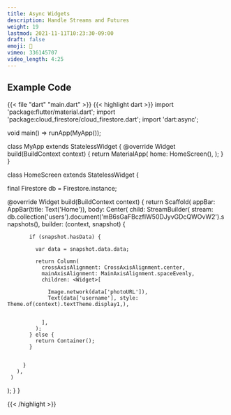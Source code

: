 ```yaml
---
title: Async Widgets
description: Handle Streams and Futures
weight: 19
lastmod: 2021-11-11T10:23:30-09:00
draft: false
emoji: 🌊
vimeo: 336145707
video_length: 4:25
---
```


## Example Code

{{< file "dart" "main.dart" >}}
{{< highlight dart >}}
import 'package:flutter/material.dart';
import 'package:cloud_firestore/cloud_firestore.dart';
import 'dart:async';



void main() => runApp(MyApp());

class MyApp extends StatelessWidget {
 @override
 Widget build(BuildContext context) {
   return MaterialApp(
     home: HomeScreen(),
   );
 }
}

class HomeScreen extends StatelessWidget {

 final Firestore db = Firestore.instance;

 @override
 Widget build(BuildContext context) {
   return Scaffold(
     appBar: AppBar(title: Text('Home')),
     body: Center(
       child: StreamBuilder<DocumentSnapshot>(
         stream: db.collection('users').document('mB6sGaFBczfIW50DJyvGDcQWOvW2').snapshots(),
         builder: (context, snapshot) {
          
           if (snapshot.hasData) {

             var data = snapshot.data.data;

             return Column(
               crossAxisAlignment: CrossAxisAlignment.center,
               mainAxisAlignment: MainAxisAlignment.spaceEvenly,
               children: <Widget>[

                 Image.network(data['photoURL']),
                 Text(data['username'], style: Theme.of(context).textTheme.display1,),


               ],
             );
           } else {
             return Container();
           }

          
         }
       ),
     )
   );
 }
}

{{< /highlight >}}
